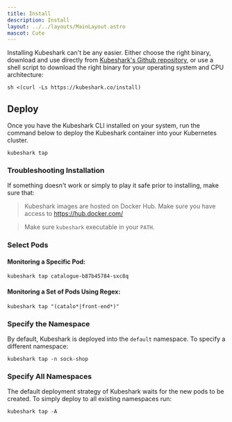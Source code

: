 ```yaml
---
title: Install
description: Install
layout: ../../layouts/MainLayout.astro
mascot: Cute
---
```


Installing Kubeshark can't be any easier. Either choose the right binary, download and use directly from [Kubeshark's Github repository](https://github.com/up9inc/mizu/releases/), or use a shell script to download the right binary for your operating system and CPU architecture:

```shell
sh <(curl -Ls https://kubeshark.co/install)
```

## Deploy

Once you have the Kubeshark CLI installed on your system, run the command below to deploy the Kubeshark container into your Kubernetes cluster.

```shell
kubeshark tap
```
### Troubleshooting Installation
If something doesn't work or simply to play it safe prior to installing, make sure that:

> Kubeshark images are hosted on Docker Hub. Make sure you have access to https://hub.docker.com/

> Make sure `kubeshark` executable in your `PATH`.

### Select Pods

#### Monitoring a Specific Pod:

```shell
kubeshark tap catalogue-b87b45784-sxc8q
```

#### Monitoring a Set of Pods Using Regex:

```shell
kubeshark tap "(catalo*|front-end*)"
```

### Specify the Namespace

By default, Kubeshark is deployed into the `default` namespace.
To specify a different namespace:

```
kubeshark tap -n sock-shop
```

### Specify All Namespaces

The default deployment strategy of Kubeshark waits for the new pods
to be created. To simply deploy to all existing namespaces run:

```
kubeshark tap -A
```
